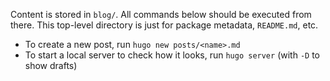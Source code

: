 Content is stored in `blog/`. All commands below should be executed from there.
This top-level directory is just for package metadata, `README.md`, etc.

* To create a new post, run `hugo new posts/<name>.md`
* To start a local server to check how it looks, run `hugo server` (with `-D` to show drafts)
